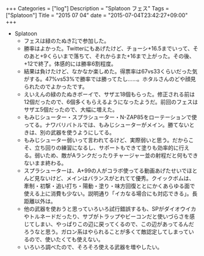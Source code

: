 +++
Categories = ["log"]
Description = "Splatoon フェス"
Tags = ["Splatoon"]
Title = "2015 07 04"
date = "2015-07-04T23:42:27+09:00"
+++

* Splatoon
	* フェスは緑のたぬき㌠で参加した。
	* 勝率はよかった。Twitterにもあげたけど、チョーシ+16.5までいって、そのあと+9くらいまで落ちて、それからまた+16まで上がった。その後、+12で終了。体感的には勝率6割程度。
	* 結果は負けたけど、なかなか楽しめた。得票率は67vs33くらいだった気がする。47%vs53%で勝率では勝ってたし……。ホタルさんのどや顔見られたのでよかったです。
	* えいえんの緑のたぬきボーイで、サザエ18個もらった。修正される前は12個だったので、6個多くもらえるようになったようだ。前回のフェスはサザエ5個だったので、大幅に増えた。
	* もみじシューター・スプラシューター・N-ZAP85をローテーションで使ってる。ナワバリバトルでは、もみじシューターがメイン。勝てないときは、別の武器を使うようにしてる。
	* もみじシューター弱いって言われてるけど、実際弱いと思う。だからこそ、立ち回りの練習になるし、サポートもできて塗りも効率的に行える。弱いため、敵がAランクだったりチャージャー並の射程だと何もできないまま終わる。
	* スプラシューターは、A+99の人がコラボ使ってる動画あげたせいでほとんど見ないけど、メインはバランスがとれてて優秀。クイックボムは、牽制・初撃・追い打ち・陽動・塗り・味方回復ととにかくあらゆる面で使える上に消費も少ない。説明通り「イカなる場合にも対応できる」。長距離以外は。
	* 他の武器を使おうと思っていろいろ試行錯誤するも、SPがダイオウイカやトルネードだったり、サブがトラップやビーコンだと使いづらさを感じてしまい、やっぱりこの辺に戻ってくるので、この辺があってるんだろうなと思う。ガロン系はやられることが多くて敵認定してしまっているので、使いたくても使えない。
	* いろいろ調べたので、そろそろ使える武器を増やしたい。